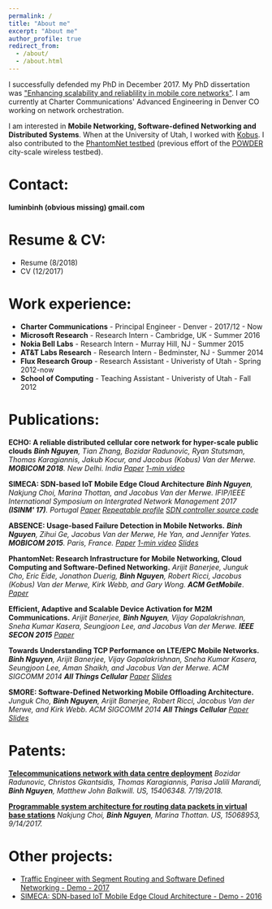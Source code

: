 ```yaml
---
permalink: /
title: "About me"
excerpt: "About me"
author_profile: true
redirect_from: 
  - /about/
  - /about.html
---
```


I successfully defended my PhD in December 2017. My PhD dissertation was ["Enhancing scalability and reliablility in mobile core networks"](https://www.flux.utah.edu/paper/271). 
I am currently at Charter Communications' Advanced Engineering in Denver CO working on network orchestration. 

I am interested in **Mobile Networking, Software-defined Networking and Distributed Systems**. 
When at the University of Utah, I worked with [Kobus](http://www.cs.utah.edu/~kobus). 
I also contributed to the [PhantomNet testbed](http://www.phantomnet.org/) (previous effort of the [POWDER](https://powderwireless.net/) city-scale wireless testbed).

Contact:
======

**luminbinh (obvious missing) gmail.com**

Resume & CV:
======
* Resume (8/2018)
* CV (12/2017)

Work experience:
===========

* **Charter Communications** - Principal Engineer - Denver - 2017/12 - Now
* **Microsoft Research** - Research Intern - Cambridge, UK - Summer 2016
* **Nokia Bell Labs** - Research Intern - Murray Hill, NJ - Summer 2015
* **AT&T Labs Research** - Research Intern - Bedminster, NJ - Summer 2014
* **Flux Research Group** - Research Assistant - Univeristy of Utah - Spring 2012-now
* **School of Computing** - Teaching Assistant - Univeristy of Utah - Fall 2012

Publications:
===========
**ECHO: A reliable distributed cellular core network for hyper-scale public clouds**
***Binh Nguyen**, Tian Zhang, Bozidar Radunovic, Ryan Stutsman, Thomas Karagiannis, Jakub Kocur, and Jacobus (Kobus) Van der Merwe.*
***MOBICOM 2018**. New Delhi. India*
*[Paper](https://sigmobile.org/mobicom/2018/program.php) [1-min video](https://youtu.be/vf78318OG-k)*

**SIMECA: SDN-based IoT Mobile Edge Cloud Architecture**
***Binh Nguyen**, Nakjung Choi, Marina Thottan, and Jacobus Van der Merwe.*
*IFIP/IEEE International Symposium on Intergrated Network Management 2017 **(ISINM' 17)**. Portugal*
*[Paper](http://www.cs.utah.edu/~binh/archive/simeca-ieeeim.pdf) [Repeatable profile](https://wiki.phantomnet.org/wiki/phantomnet/simeca-sdn-based-iot-mobile-edge-cloud-architecture/) [SDN controller source code](https://gitlab.flux.utah.edu/binh/simeca-minimum/)*

**ABSENCE: Usage-based Failure Detection in Mobile Networks.**
***Binh Nguyen**, Zihui Ge, Jacobus Van der Merwe, He Yan, and Jennifer Yates.*
***MOBICOM 2015**. Paris, France.*
*[Paper](http://www.cs.utah.edu/~binh/archive/absence-paper.pdf) [1-min video](http://youtu.be/3Ha4axsnQZY) [Slides](http://www.cs.utah.edu/~binh/archive/absence-slides.pdf)*

**PhantomNet: Research Infrastructure for Mobile Networking, Cloud Computing and Software-Defined Networking.**
*Arijit Banerjee, Junguk Cho, Eric Eide, Jonathon Duerig, **Binh Nguyen**, Robert Ricci, Jacobus (Kobus) Van der Merwe, Kirk Webb, and Gary Wong.*
***ACM GetMobile***. 
*[Paper](http://www.cs.utah.edu/~binh/archive/phantomnet-paper.pdf)*

**Efficient, Adaptive and Scalable Device Activation for M2M Communications.**
*Arijit Banerjee, **Binh Nguyen**, Vijay Gopalakrishnan, Sneha Kumar Kasera, Seungjoon Lee, and Jacobus Van der Merwe.*
***IEEE SECON 2015***
*[Paper](http://www.cs.utah.edu/~binh/archive/m2m-paper.pdf)*

**Towards Understanding TCP Performance on LTE/EPC Mobile Networks.**
***Binh Nguyen**, Arijit Banerjee, Vijay Gopalakrishnan, Sneha Kumar Kasera, Seungjoon Lee, Aman Shaikh, and Jacobus Van der Merwe.*
*ACM SIGCOMM 2014 **All Things Cellular***
*[Paper](http://dl.acm.org/authorize?N71338) [Slides](http://www.cs.utah.edu/~binh/archive/towards-slides.pdf)*

**SMORE: Software-Defined Networking Mobile Offloading Architecture.**
*Junguk Cho, **Binh Nguyen**, Arijit Banerjee, Robert Ricci, Jacobus Van der Merwe, and Kirk Webb.*
*ACM SIGCOMM 2014 **All Things Cellular*** 
*[Paper](http://dl.acm.org/authorize.cfm?key=N71324) [Slides](http://www.cs.utah.edu/~binh/archive/smore-slides.pdf)*

Patents:
======
**[Telecommunications network with data centre deployment](http://www.freepatentsonline.com/y2018/0205574.html)**
*Bozidar Radunovic, Christos Gkantsidis, Thomas Karagiannis, Parisa Jalili Marandi, **Binh Nguyen**, Matthew John Balkwill.*
*US, 15406348. 7/19/2018.*

**[Programmable system architecture for routing data packets in virtual base stations](http://www.freepatentsonline.com/y2018/0205574.html)**
*Nakjung Choi, **Binh Nguyen**, Marina Thottan.*
*US, 15068953, 9/14/2017.*

Other projects:
===========
* [Traffic Engineer with Segment Routing and Software Defined Networking - Demo - 2017](http://www.cs.utah.edu/~binh/archive/segment_routing/segment-routing-tutorial.html)
* [SIMECA: SDN-based IoT Mobile Edge Cloud Architecture - Demo - 2016](https://wiki.phantomnet.org/wiki/phantomnet/simeca-sdn-based-iot-mobile-edge-cloud-architecture/)
